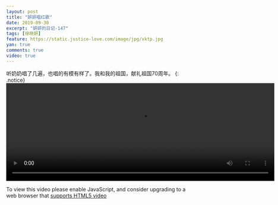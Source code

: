 ```yaml
---
layout: post
title: "妍妍唱红歌"
date: 2019-09-30
excerpt: "妍妍的日记-147"
tags: [徐晓妍]
feature: https://static.justice-love.com/image/jpg/xktp.jpg
yan: true
comments: true
video: true
---
```

听奶奶唱了几遍，也唱的有模有样了。我和我的祖国，献礼祖国70周年。
{: .notice}
<video id="my-video" class="video-js vjs-16-9 clipboard" controls preload="auto" width="722" height="264" data-setup="{}">
    <source src="{{ site.staticUrl }}/yanyan/video/changhongge.mp4" type='video/mp4'>
    <p class="vjs-no-js">
      To view this video please enable JavaScript, and consider upgrading to a web browser that
      <a href="http://videojs.com/html5-video-support/" target="_blank">supports HTML5 video</a>
    </p>
</video>

